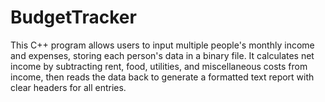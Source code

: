 # BudgetTracker
This C++ program allows users to input multiple people's monthly income and expenses, storing each person's data in a binary file. It calculates net income by subtracting rent, food, utilities, and miscellaneous costs from income, then reads the data back to generate a formatted text report with clear headers for all entries.
